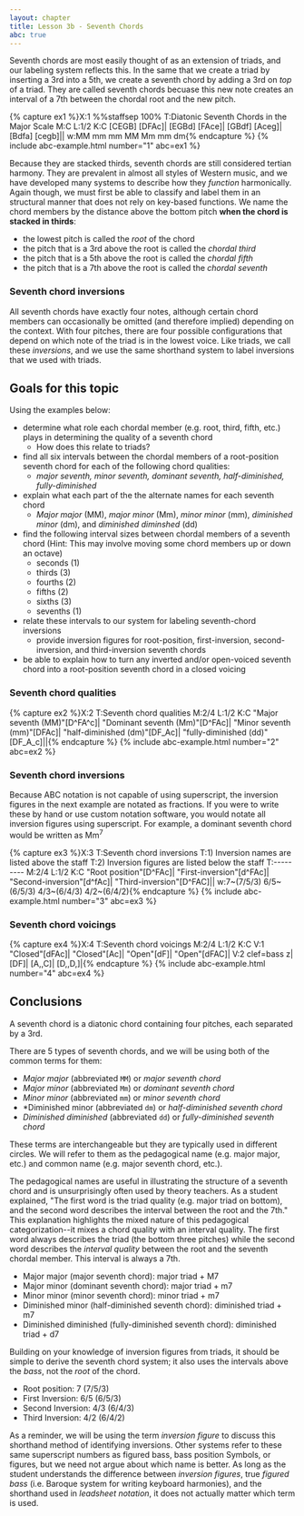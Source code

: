 ```yaml
---
layout: chapter
title: Lesson 3b - Seventh Chords
abc: true
---
```


Seventh chords are most easily thought of as an extension of triads, and our labeling system reflects this. In the same that we create a triad by inserting a 3rd into a 5th, we create a seventh chord by adding a 3rd on *top* of a triad. They are called seventh chords becuase this new note creates an interval of a 7th between the chordal root and the new pitch.

{% capture ex1 %}X:1
%%staffsep 100%
T:Diatonic Seventh Chords in the Major Scale
M:C
L:1/2
K:C
[CEGB] [DFAc]| [EGBd] [FAce]| [GBdf] [Aceg]| [Bdfa] [cegb]||
w:MM mm mm MM Mm mm dm{% endcapture %}
{% include abc-example.html number="1" abc=ex1 %}

Because they are stacked thirds, seventh chords are still considered tertian harmony. They are prevalent in almost all styles of Western music, and we have developed many systems to describe how they *function* harmonically. Again though, we must first be able to classify and label them in an structural manner that does not rely on key-based functions. We name the chord members by the distance above the bottom pitch **when the chord is stacked in thirds**:
- the lowest pitch is called the *root* of the chord
- the pitch that is a 3rd above the root is called the *chordal third*
- the pitch that is a 5th above the root is called the *chordal fifth*
- the pitch that is a 7th above the root is called the *chordal seventh*

### Seventh chord inversions

All seventh chords have exactly four notes, although certain chord members can occasionally be omitted (and therefore implied) depending on the context. With four pitches, there are four possible configurations that depend on which note of the triad is in the lowest voice. Like triads, we call these *inversions*, and we use the same shorthand system to label inversions that we used with triads.

## Goals for this topic

Using the examples below:
- determine what role each chordal member (e.g. root, third, fifth, etc.) plays in determining the quality of a seventh chord
    - How does this relate to triads?
- find all six intervals between the chordal members of a root-position seventh chord for each of the following chord qualities:
    - *major seventh, minor seventh, dominant seventh, half-diminished, fully-diminished*
- explain what each part of the the alternate names for each seventh chord
    - *Major major* (MM), *major minor* (Mm), *minor minor* (mm), *diminished minor* (dm), and *diminished diminshed* (dd)
- find the following interval sizes between chordal members of a seventh chord (Hint: This may involve moving some chord members up or down an octave)
    - seconds (1)
    - thirds (3)
    - fourths (2)
    - fifths (2)
    - sixths (3)
    - sevenths (1)
- relate these intervals to our system for labeling seventh-chord inversions
    - provide inversion figures for root-position, first-inversion, second-inversion, and third-inversion seventh chords
- be able to explain how to turn any inverted and/or open-voiced seventh chord into a root-position seventh chord in a closed voicing

### Seventh chord qualities

{% capture ex2 %}X:2
T:Seventh chord qualities
M:2/4
L:1/2
K:C
"Major seventh (MM)"[D^FA^c]| "Dominant seventh (Mm)"[D^FAc]| "Minor seventh (mm)"[DFAc]| "half-diminished (dm)"[DF_Ac]| "fully-diminished (dd)"[DF_A_c]||{% endcapture %}
{% include abc-example.html number="2" abc=ex2 %}

### Seventh chord inversions

Because ABC notation is not capable of using superscript, the inversion figures in the next example are notated as fractions. If you were to write these by hand or use custom notation software, you would notate all inversion figures using superscript. For example, a dominant seventh chord would be written as Mm<sup>7</sup>

{% capture ex3 %}X:3
T:Seventh chord inversions
T:1) Inversion names are listed above the staff
T:2) Inversion figures are listed below the staff
T:---------
M:2/4
L:1/2
K:C
"Root position"[D^FAc]| "First-inversion"[d^FAc]| "Second-inversion"[d^fAc]| "Third-inversion"[D^FAC]||
w:7~(7/5/3) 6/5~(6/5/3) 4/3~(6/4/3) 4/2~(6/4/2){% endcapture %}
{% include abc-example.html number="3" abc=ex3 %}

### Seventh chord voicings

{% capture ex4 %}X:4
T:Seventh chord voicings
M:2/4
L:1/2
K:C
V:1
"Closed"[dFAc]| "Closed"[Ac]| "Open"[dF]| "Open"[dFAC]|
V:2 clef=bass
z| [DF]| [A,,C]| [D,,D,]|{% endcapture %}
{% include abc-example.html number="4" abc=ex4 %}

## Conclusions

A seventh chord is a diatonic chord containing four pitches, each separated by a 3rd. 

There are 5 types of seventh chords, and we will be using both of the common terms for them:
- *Major major* (abbreviated `MM`) or *major seventh chord*
- *Major minor* (abbreviated `Mm`) or *dominant seventh chord*
- *Minor minor* (abbreviated `mm`) or *minor seventh chord*
- *Diminished minor (abbreviated `dm`) or *half-diminished seventh chord* 
- *Diminished diminished* (abbreviated `dd`) or *fully-diminished seventh chord*

These terms are interchangeable but they are typically used in different circles. We will refer to them as the pedagogical name (e.g. major major, etc.) and common name (e.g. major seventh chord, etc.).

The pedagogical names are useful in illustrating the structure of a seventh chord and is unsurprisingly often used by theory teachers. As a student explained, "The first word is the triad quality (e.g. major triad on bottom), and the second word describes the interval between the root and the 7th." This explanation highlights the mixed nature of this pedagogical categorization--it mixes a chord quality with an interval quality. The first word always describes the triad (the bottom three pitches) while the second word describes the *interval quality* between the root and the seventh chordal member. This interval is always a 7th.

- Major major (major seventh chord): major triad + M7
- Major minor (dominant seventh chord): major triad + m7
- Minor minor (minor seventh chord): minor triad + m7
- Diminished minor (half-diminished seventh chord): diminished triad + m7
- Diminished diminished (fully-diminished seventh chord): diminished triad + d7

Building on your knowledge of inversion figures from triads, it should be simple to derive the seventh chord system; it also uses the intervals above the *bass*, not the *root* of the chord.

- Root position: 7 (7/5/3)
- First Inversion: 6/5 (6/5/3)
- Second Inversion: 4/3 (6/4/3)
- Third Inversion: 4/2 (6/4/2)

As a reminder, we will be using the term *inversion figure* to discuss this shorthand method of identifying inversions. Other systems refer to these same superscript numbers as figured bass, bass position Symbols, or figures, but we need not argue about which name is better. As long as the student understands the difference between *inversion figures*, true *figured bass* (i.e. Baroque system for writing keyboard harmonies), and the shorthand used in *leadsheet notation*, it does not actually matter which term is used. 
